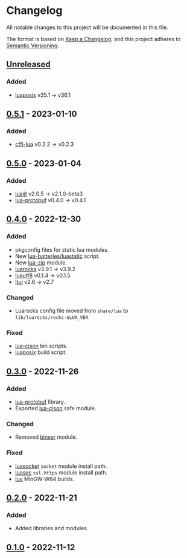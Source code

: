 # Changelog

All notable changes to this project will be documented in this file.

The format is based on [Keep a Changelog](https://keepachangelog.com/en/1.0.0),
and this project adheres to [Semantic Versioning](https://semver.org/spec/v2.0.0.html).

## [Unreleased]

### Added

- [luaposix](https://github.com/luaposix/luaposix) v35.1 -> v36.1

## [0.5.1] - 2023-01-10

### Added

- [cffi-lua](https://github.com/q66/cffi-lua) v0.2.2 -> v0.2.3

## [0.5.0] - 2023-01-04

### Added

- [luajit](https://luajit.org) v2.0.5 -> v2.1.0-beta3
- [lua-protobuf](https://github.com/starwing/lua-protobuf) v0.4.0 -> v0.4.1

## [0.4.0] - 2022-12-30

### Added

- pkgconfig files for static lua modules.
- New [lua-batteries/luastatic](https://github.com/lua-batteries/luastatic) script.
- New [lua-zip](https://github.com/brimworks/lua-zip) module.
- [luarocks](https://github.com/luarocks/luarocks) v3.9.1 -> v3.9.2
- [luautf8](https://github.com/starwing/luautf8) v0.1.4 -> v0.1.5
- [ltui](https://github.com/tboox/ltui) v2.6 -> v2.7

### Changed

- Luarocks config file moved from `share/lua` to `lib/luarocks/rocks-$LUA_VER`

### Fixed

- [lua-cjson](https://github.com/openresty/lua-cjson) bin scripts.
- [luaposix](https://github.com/luaposix/luaposix) build script.

## [0.3.0] - 2022-11-26

### Added

- [lua-protobuf](https://github.com/starwing/lua-protobuf) library.
- Exported [lua-cjson](https://github.com/openresty/lua-cjson).safe module.

### Changed

- Removed [binser](https://github.com/bakpakin/binser) module.

### Fixed

- [luasocket](https://github.com/lunarmodules/luasocket) `socket` module install path.
- [luasec](https://github.com/brunoos/luasec) `ssl.https` module install path.
- [luv](https://github.com/luvit/luv) MinGW-W64 builds.

## [0.2.0] - 2022-11-21

### Added

- Added libraries and modules.

## [0.1.0] - 2022-11-12

[Unreleased]: https://github.com/lua-batteries/lua-batteries/compare/v0.5.1...HEAD
[0.5.1]: https://github.com/lua-batteries/lua-batteries/compare/v0.5.0...v0.5.1
[0.5.0]: https://github.com/lua-batteries/lua-batteries/compare/v0.4.0...v0.5.0
[0.4.0]: https://github.com/lua-batteries/lua-batteries/compare/v0.3.0...v0.4.0
[0.3.0]: https://github.com/lua-batteries/lua-batteries/compare/v0.2.0...v0.3.0
[0.2.0]: https://github.com/lua-batteries/lua-batteries/compare/v0.1.0...v0.2.0
[0.1.0]: https://github.com/lua-batteries/lua-batteries/compare/302985a...v0.1.0
